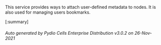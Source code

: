 






This service provides ways to attach user-defined metadata to nodes. It is also used for managing users bookmarks.

[:summary]

###### Auto generated by Pydio Cells Enterprise Distribution v3.0.2 on 26-Nov-2021
